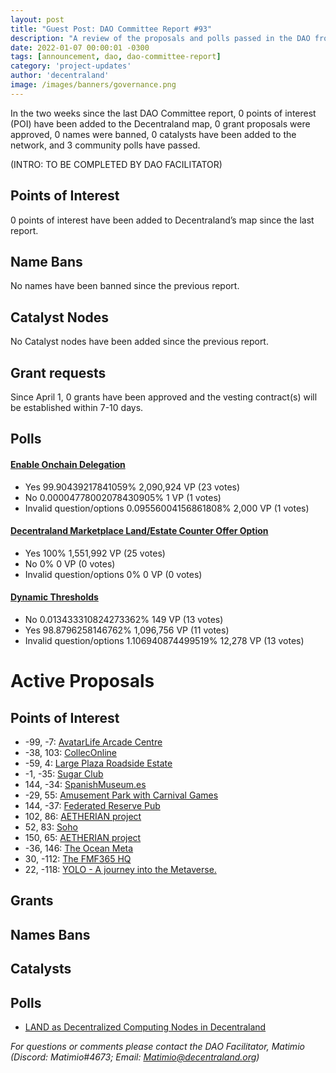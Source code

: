 ```yaml
---
layout: post
title: "Guest Post: DAO Committee Report #93"
description: "A review of the proposals and polls passed in the DAO from April 1 through April 15".
date: 2022-01-07 00:00:01 -0300
tags: [announcement, dao, dao-committee-report]
category: 'project-updates'
author: 'decentraland'
image: /images/banners/governance.png
---
```


In the two weeks since the last DAO Committee report, 0 points of interest (POI) have been added to the Decentraland map, 0 grant proposals were approved, 0 names were banned, 0 catalysts have been added to the network, and 3 community polls have passed.

(INTRO: TO BE COMPLETED BY DAO FACILITATOR)

## Points of Interest
0 points of interest have been added to Decentraland’s map since the last report.


## Name Bans

No names have been banned since the previous report.

## Catalyst Nodes
No Catalyst nodes have been added since the previous report.


## Grant requests
Since April 1, 0 grants have been approved and the vesting contract(s) will be established within 7-10 days.


## Polls

#### [Enable Onchain Delegation](https://governance.decentraland.org/proposal/?id=6487a4dc-9403-4268-b000-46722495de79)

* Yes 99.90439217841059% 2,090,924 VP (23 votes)
* No 0.00004778002078430905% 1 VP (1 votes)
* Invalid question/options 0.09556004156861808% 2,000 VP (1 votes)


#### [Decentraland Marketplace Land/Estate Counter Offer Option](https://governance.decentraland.org/proposal/?id=e98d22ca-2e1b-40cd-aa4d-98072f337b3a)

* Yes 100% 1,551,992 VP (25 votes)
* No 0% 0 VP (0 votes)
* Invalid question/options 0% 0 VP (0 votes)


#### [Dynamic Thresholds](https://governance.decentraland.org/proposal/?id=ba6a317e-7133-4c76-baa4-22380c5e5135)

* No 0.013433310824273362% 149 VP (13 votes)
* Yes 98.8796258146762% 1,096,756 VP (11 votes)
* Invalid question/options 1.106940874499519% 12,278 VP (13 votes)



# Active Proposals

## Points of Interest

* -99, -7: [AvatarLife Arcade Centre](https://governance.decentraland.org/proposal/?id=1f27f4dc-65a7-4311-a6a8-a5126faa1cb1)
* -38, 103: [CollecOnline](https://governance.decentraland.org/proposal/?id=9b03cbe5-5edb-41e6-9496-5da103a2fc35)
* -59, 4: [Large Plaza Roadside Estate](https://governance.decentraland.org/proposal/?id=920d53e9-dd2e-4dae-b4b1-495abcaf7d65)
* -1, -35: [Sugar Club](https://governance.decentraland.org/proposal/?id=d29aafef-9f18-42f4-b1d6-a294ca3bfbbd)
* 144, -34: [SpanishMuseum.es](https://governance.decentraland.org/proposal/?id=213ada99-9924-4c61-a802-483d7bb950a2)
* -29, 55: [Amusement Park with Carnival Games](https://governance.decentraland.org/proposal/?id=4e1fd6f9-2a0b-4767-bb69-d3fefa7bf2e6)
* 144, -37: [Federated Reserve Pub](https://governance.decentraland.org/proposal/?id=abba6666-0e14-4e0d-b072-d068ed407642)
* 102, 86: [AETHERIAN project](https://governance.decentraland.org/proposal/?id=0b5076cc-6262-4169-997b-c74990b240d3)
* 52, 83: [Soho](https://governance.decentraland.org/proposal/?id=8f65fe10-2c07-4b82-a6c8-26666c6310ee)
* 150, 65: [AETHERIAN project](https://governance.decentraland.org/proposal/?id=ee38f28c-582d-4798-af3f-820b2d15e572)
* -36, 146: [The Ocean Meta](https://governance.decentraland.org/proposal/?id=39cceb15-1fba-4f08-bb48-503293eea596)
* 30, -112: [The FMF365 HQ](https://governance.decentraland.org/proposal/?id=1b0277e9-aa10-4f3b-9042-32c72354936e)
* 22, -118: [YOLO - A journey into the Metaverse. ](https://governance.decentraland.org/proposal/?id=c51f1182-bc37-48a4-83bd-ed3e59492531)

## Grants


## Names Bans


## Catalysts


## Polls

* [LAND as Decentralized Computing Nodes in Decentraland](https://governance.decentraland.org/proposal/?id=94bcc64b-e948-44d7-8ae7-8e49dd9cbcb7)

*For questions or comments please contact the DAO Facilitator, Matimio (Discord: Matimio#4673; Email: [Matimio@decentraland.org](mailto:Matimio@decentraland.org))*